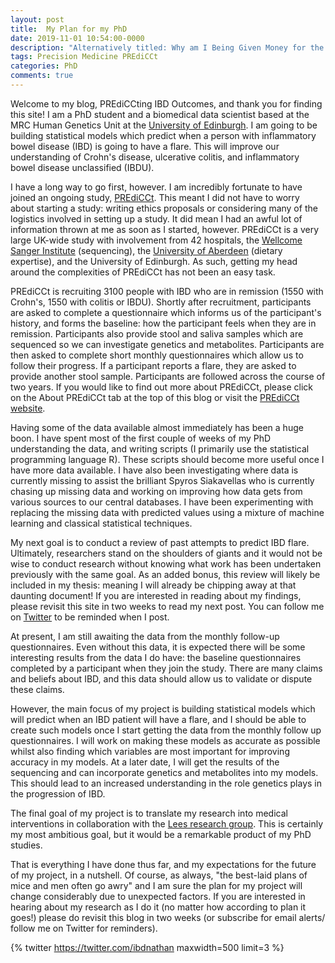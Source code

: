```yaml
---
layout: post
title:  My Plan for my PhD
date: 2019-11-01 10:54:00-0000
description: "Alternatively titled: Why am I Being Given Money for the Next 3.5 Years?"
tags: Precision Medicine PREdiCCt
categories: PhD
comments: true
---
```


Welcome to my blog, PREdiCCting IBD Outcomes, and thank you for finding this
site! I am a PhD student and a biomedical data scientist based at the MRC Human
Genetics Unit at the [University of Edinburgh](https://www.ed.ac.uk). I am going to be building
statistical models which predict when a person with inflammatory bowel disease
(IBD) is going to have a flare. This will improve our understanding of Crohn's
disease, ulcerative colitis, and inflammatory bowel disease unclassified (IBDU).

I have a long way to go first, however. I am incredibly fortunate to have joined
an ongoing study, [PREdiCCt](https://www.predicct.co.uk). This meant I did not have to worry about starting a
study: writing ethics proposals or considering many of the logistics involved in
setting up a study. It did mean I had an awful lot of information thrown at me
as soon as I started, however. PREdiCCt is a very large UK-wide study with
involvement from 42 hospitals, the [Wellcome Sanger Institute](https://www.sanger.ac.uk) (sequencing), the
[University of Aberdeen](https://www.abdn.ac.uk) (dietary expertise), and the University of Edinburgh. 
As such, getting my head around the complexities of PREdiCCt has not been an
easy task.

PREdiCCt is recruiting 3100 people with IBD who are in remission (1550 with
Crohn's, 1550 with colitis or IBDU). Shortly after recruitment, participants are
asked to complete a questionnaire which informs us of the participant's history,
and forms the baseline: how the participant feels when they are in remission.
Participants also provide stool and saliva samples which are sequenced so we can
investigate genetics and metabolites. Participants are then asked to complete
short monthly questionnaires which allow us to follow their progress. If a
participant reports a flare, they are asked to provide another stool sample.
Participants are followed across the course of two years. If you would like to
find out more about PREdiCCt, please click on the About PREdiCCt tab at the top
of this blog or visit the [PREdiCCt website](https://www.predicct.co.uk).

Having some of the data available almost immediately has been a huge boon. I
have spent most of the first couple of weeks of my PhD understanding the data,
and writing scripts (I primarily use the statistical programming language R).
These scripts should become more useful once I have more data available. I have
also been investigating where data is currently missing to assist the brilliant
Spyros Siakavellas who is currently chasing up missing data and working on
improving how data gets from various sources to our central databases. I have
been experimenting with replacing the missing data with predicted values using a
mixture of machine learning and classical statistical techniques.

My next goal is to conduct a review of past attempts to predict IBD flare.
Ultimately, researchers stand on the shoulders of giants and it would not be
wise to conduct research without knowing what work has been undertaken
previously with the same goal. As an added bonus, this review will likely be
included in my thesis: meaning I will already be chipping away at that daunting
document! If you are interested in reading about my findings, please revisit
this site in two weeks to read my next post. You can follow me on [Twitter](https://twitter.com/IBDNathan) to be
reminded when I post.

At present, I am still awaiting the data from the monthly follow-up
questionnaires. Even without this data, it is expected there will be some
interesting results from the data I do have: the baseline questionnaires
completed by a participant when they join the study. There are many claims and
beliefs about IBD, and this data should allow us to validate or dispute these
claims.

However, the main focus of my project is building statistical models which will
predict when an IBD patient will have a flare, and I should be able to create
such models once I start getting the data from the monthly follow up
questionnaires. I will work on making these models as accurate as possible
whilst also finding which variables are most important for improving accuracy in
my models. At a later date, I will get the results of the sequencing and can
incorporate genetics and metabolites into my models. This should lead to an
increased understanding in the role genetics plays in the progression of IBD.

The final goal of my project is to translate my research into medical
interventions in collaboration with the [Lees research group](https://www.ed.ac.uk/centre-genomic-medicine/research-groups/charlie-lees-research-group). This is certainly
my most ambitious goal, but it would be a remarkable product of my PhD studies.

That is everything I have done thus far, and my expectations for the future of
my project, in a nutshell. Of course, as always, "the best-laid plans of mice
and men often go awry" and I am sure the plan for my project will change
considerably due to unexpected factors. If you are interested in hearing about
my research as I do it (no matter how according to plan it goes!) please do
revisit this blog in two weeks (or subscribe for email alerts/ follow me on
Twitter for reminders).


{% twitter https://twitter.com/ibdnathan maxwidth=500 limit=3 %}
